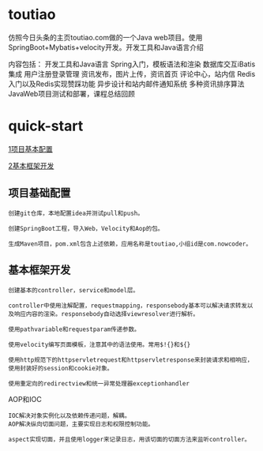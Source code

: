 # toutiao
仿照今日头条的主页toutiao.com做的一个Java web项目。使用SpringBoot+Mybatis+velocity开发。开发工具和Java语言介绍

内容包括：
开发工具和Java语言
Spring入门，模板语法和渲染
数据库交互iBatis集成
用户注册登录管理
资讯发布，图片上传，资讯首页
评论中心，站内信
Redis入门以及Redis实现赞踩功能
异步设计和站内邮件通知系统
多种资讯排序算法
JavaWeb项目测试和部署，课程总结回顾

# quick-start

[1项目基本配置](#项目基本配置)

[2基本框架开发](#基本框架开发)






## 项目基础配置

    创建git仓库，本地配置idea并测试pull和push。
    
    创建SpringBoot工程，导入Web，Velocity和Aop的包。
    
    生成Maven项目，pom.xml包含上述依赖，应用名称是toutiao,小组id是com.nowcoder。
    
## 基本框架开发
    
    创建基本的controller，service和model层。
    
    controller中使用注解配置，requestmapping，responsebody基本可以解决请求转发以及响应内容的渲染。responsebody自动选择viewresolver进行解析。
    
    使用pathvariable和requestparam传递参数。
    
    使用velocity编写页面模板，注意其中的语法使用。常用$!{}和${}
    
    使用http规范下的httpservletrequest和httpservletresponse来封装请求和相响应，使用封装好的session和cookie对象。
    
    使用重定向的redirectview和统一异常处理器exceptionhandler
    
    
AOP和IOC

    IOC解决对象实例化以及依赖传递问题，解耦。
    AOP解决纵向切面问题，主要实现日志和权限控制功能。
    
    aspect实现切面，并且使用logger来记录日志，用该切面的切面方法来监听controller。
    
<html>
<!--在这里插入内容-->
</html>


<html>
<!--在这里插入内容-->
</html>


